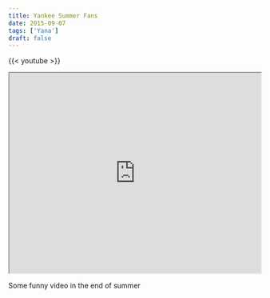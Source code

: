 ```yaml
---
title: Yankee Summer Fans
date: 2015-09-07
tags: ['Yana']
draft: false
---
```

{{< youtube  >}}

<div class="field field-type-emvideo field-field-videocode">
    <div class="field-items">
            <div class="field-item odd">
                    <div class="emvideo emvideo-video emvideo-vimeo"><div id="media-vimeo-11" class="media-vimeo">
    <iframe src="http://player.vimeo.com/video/138433986?fullscreen=1&show_title=0&show_byline=0&show_portrait=0&autoplay=0" width=100% height="400"></iframe>
</div>
</div>        </div>
        </div>
</div>
<p>Some funny video in the end of summer</p>
